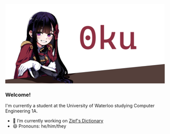 
![](https://github.com/0ku/0ku/blob/main/0kuBanner1.png)
### Welcome!
I'm currently a student at the University of Waterloo studying Computer Engineering 1A.  
- 🔭 I’m currently working on [Zipf's Dictionary](https://github.com/0ku/Zipfs-Dictionary)
- 😄 Pronouns: he/him/they  
<!--
**0ku/0ku** is a ✨ _special_ ✨ repository because its `README.md` (this file) appears on your GitHub profile.

Here are some ideas to get you started:

- 🔭 I’m currently working on ...
- 🌱 I’m currently learning ...
- 👯 I’m looking to collaborate on ...
- 🤔 I’m looking for help with ...
- 💬 Ask me about ...
- 📫 How to reach me: ...
- 😄 Pronouns: ...
- ⚡ Fun fact: ...
-->
